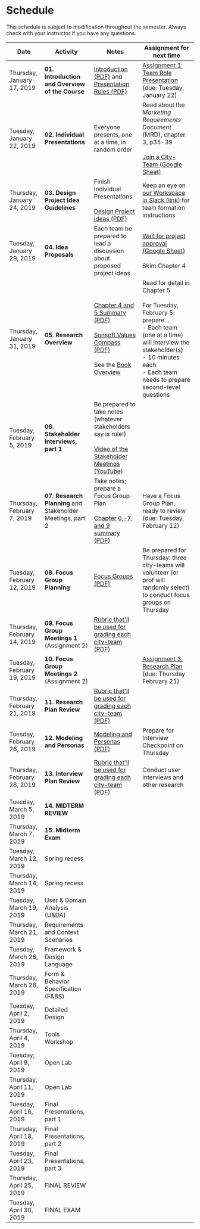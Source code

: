 # **Schedule**
This schedule is subject to modification throughout the semester. Always check with your instructor if you have any questions.

| Date                        | Activity                                                   | Notes                                                        | Assignment for next time                                     |
| --------------------------- | ---------------------------------------------------------- | ------------------------------------------------------------ | ------------------------------------------------------------ |
| Thursday, January 17, 2019  | **01. Introduction and Overview of the Course**            | [Introduction (PDF)](01-introduction/introduction.pdf) and [Presentation Rules (PDF)](01-introduction/presentation-rules.pdf) | [Assignment 1: Team Role Presentation](assignment01-team-role-presentation/instructions.md) (due: Tuesday, January 22) |
| Tuesday, January 22, 2019   | **02. Individual Presentations**                           | Everyone presents, one at a time, in random order            | Read about the *Marketing Requirements Document* (MRD), chapter 3, p35-39<br><br>[Join a City-Team (Google Sheet)](https://docs.google.com/spreadsheets/d/1UbdBF9IbIszRgiBGJvKIZuRk87naHoRm23v-MqI_drE/edit#gid=0) |
| Thursday, January 24, 2019  | **03. Design Project Idea Guidelines**                     | Finish Individual Presentations<br><br>[Design Project Ideas (PDF)](03-design-project-ideas/design-project-ideas.pdf) | Keep an eye on [our Workspace in Slack (link)](https://dms104.slack.com) for team formation instructions |
| Tuesday, January 29, 2019   | **04. Idea Proposals**                                     | Each team be prepared to lead a discussion about proposed project ideas | [Wait for project approval (Google Sheet)](https://docs.google.com/spreadsheets/d/1UbdBF9IbIszRgiBGJvKIZuRk87naHoRm23v-MqI_drE/edit#gid=0)<br><br>Skim Chapter 4 |
| Thursday, January 31, 2019  | **05. Research Overview**                                  | [Chapter 4 and 5 Summary (PDF)](05-research-overview/chapter-4-and-5-summary.pdf)<br><br>[Sunsoft Values Compass (PDF)](05-research-overview/sunsoft-values-compass.pdf)<br><br>See the [Book Overview](book-overview.md) | Read for detail in Chapter 5<br><br>For Tuesday, February 5: prepare...<br>- Each team (one at a time) will interview the stakeholder(s)<br>- 10 minutes each<br>- Each team needs to prepare second-level questions |
| Tuesday, February 5, 2019   | **06. Stakeholder Interviews, part 1**                     | Be prepared to take notes (whatever stakeholders say is rule!)<br><br>[Video of the Stakeholder Meetings (YouTube)](https://youtu.be/Vmj4iEbLcr0) |                                                              |
| Thursday, February 7, 2019  | **07. Research Planning** and Stakeholder Meetings, part 2 | Take notes; prepare a Focus Group Plan<br><br>[Chapter 6,-7, and 9 summary (PDF)](07-research-planning/chapter-6-7-9-summary.pdf) | Have a Focus Group Plan, ready to review (due: Tuesday, February 12) |
| Tuesday, February 12, 2019  | **08. Focus Group Planning**                               | [Focus Groups (PDF)](08-focus-group-planning/focus-groups.pdf) | Be prepared for Thursday: three city-teams will volunteer (or prof will randomly select) to conduct focus groups on Thursday |
| Thursday, February 14, 2019 | **09. Focus Group Meetings 1** (Assignment 2)              | [Rubric that'll be used for grading each city-team (PDF)](09-focus-group-meetings/focus-group-rubric.pdf) |                                                              |
| Tuesday, February 19, 2019  | **10. Focus Group Meetings 2** (Assignment 2)              |                                                              | [Assignment 3: Research Plan](assignment03-research-plan/instructions.md) (due: Thursday February 21) |
| Thursday, February 21, 2019 | **11. Research Plan Review**                               | [Rubric that'll be used for grading each city-team (PDF)](11-research-prep-review/research-plan-rubric.pdf) |                                                              |
| Tuesday, February 26, 2019  | **12. Modeling and Personas**                              | [Modeling and Personas (PDF)](12-modeling-and-personas/chapter-10-and-11-summary.pdf) | Prepare for Interview Checkpoint on Thursday                 |
| Thursday, February 28, 2019 | **13. Interview Plan Review**                              | [Rubric that'll be used for grading each city-team (PDF)](13-interview-plan/interview-plan-rubric.pdf) | Conduct user interviews and other research                   |
| Tuesday, March 5, 2019      | **14. MIDTERM REVIEW**                                     |                                                              |                                                              |
| Thursday, March 7, 2019     | **15. Midterm Exam**                                       |                                                              |                                                              |
| Tuesday, March 12, 2019     | Spring recess                                              |                                                              |                                                              |
| Thursday, March 14, 2019    | Spring recess                                              |                                                              |                                                              |
| Tuesday, March 19, 2019     | User & Domain Analysis (U&DA)                              |                                                              |                                                              |
| Thursday, March 21, 2019    | Requirements and Context Scenarios                         |                                                              |                                                              |
| Tuesday, March 26, 2019     | Framework & Design Language                                |                                                              |                                                              |
| Thursday, March 28, 2019    | Form & Behavior Specification (F&BS)                       |                                                              |                                                              |
| Tuesday, April 2, 2019      | Detailed Design                                            |                                                              |                                                              |
| Thursday, April 4, 2019     | Tools Workshop                                             |                                                              |                                                              |
| Tuesday, April 9, 2019      | Open Lab                                                   |                                                              |                                                              |
| Thursday, April 11, 2019    | Open Lab                                                   |                                                              |                                                              |
| Tuesday, April 16, 2019     | Final Presentations, part 1                                |                                                              |                                                              |
| Thursday, April 18, 2019    | Final Presentations, part 2                                |                                                              |                                                              |
| Tuesday, April 23, 2019     | Final Presentations, part 3                                |                                                              |                                                              |
| Thursday, April 25, 2019    | FINAL REVIEW                                               |                                                              |                                                              |
| Tuesday, April 30, 2019     | FINAL EXAM                                                 |                                                              |                                                              |